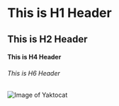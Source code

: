 # This is H1 Header
## This is H2 Header
#### This is H4 Header
###### This is H6 Header


![Image of Yaktocat](https://octodex.github.com/images/yaktocat.png)
